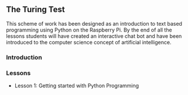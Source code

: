 ## The Turing Test

This scheme of work has been designed as an introduction to text based programming using Python on the Raspberry Pi. By the end of all the lessons students will have created an interactive chat bot and have been introduced to the computer science concept of artificial intelligence. 

### Introduction



### Lessons

- Lesson 1: Getting started with Python Programming

